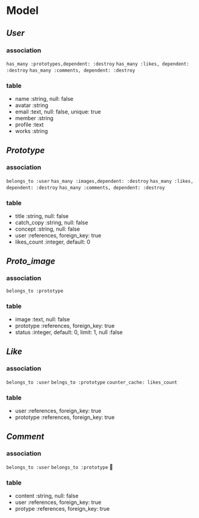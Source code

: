 # Model

## *User*

### association

` has_many :prototypes,dependent: :destroy `
` has_many :likes, dependent: :destroy `
` has_many :comments, dependent: :destroy `


### table
- name :string, null: false
- avatar :string
- email :text, null: false, unique: true
- member :string
- profile :text
- works :string



## *Prototype*

### association
` belongs_to :user `
` has_many :images,dependent: :destroy `
` has_many :likes, dependent: :destroy `
` has_many :comments, dependent: :destroy `


### table
- title :string, null: false
- catch_copy :string, null: false
- concept :string, null: false
- user :references, foreign_key: true
- likes_count :integer, default: 0


## *Proto_image*

### association
` belongs_to :prototype `

### table
- image :text, null: false
- prototype :references, foreign_key: true
- status :integer, default: 0, limit: 1, null :false

## *Like*

### association
` belongs_to :user `
` belngs_to :prototype `
` counter_cache: likes_count `

### table
- user :references, foreign_key: true
- prototype :references, foreign_key: true


## *Comment*

### association
` belongs_to :user `
` belongs_to :prototype `


### table
- content :string, null: false
- user :references, foreign_key: true
- protype :references, foreign_key: true
